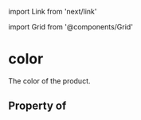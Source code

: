 import Link from 'next/link'
  
import Grid from '@components/Grid'

# color

The color of the product.

## Property of




